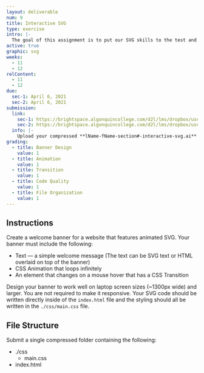 ```yaml
---
layout: deliverable
num: 9
title: Interactive SVG
type: exercise
intro: |-
  The goal of this assignment is to put our SVG skills to the test and create an interactive banner.
active: true
graphic: svg
weeks:
  - 11
  - 12
relContent:
  - 11
  - 12
due:
  sec-1: April 6, 2021
  sec-2: April 6, 2021
submission:
  link:
    sec-1: https://brightspace.algonquincollege.com/d2l/lms/dropbox/user/folder_submit_files.d2l?db=289603&grpid=0&isprv=0&bp=0&ou=332375
    sec-2: https://brightspace.algonquincollege.com/d2l/lms/dropbox/user/folder_submit_files.d2l?db=290052&grpid=0&isprv=0&bp=0&ou=317259
  info: |-
    Upload your compressed **lName-fName-section#-interactive-svg.ai** file on Brightspace.
grading:
  - title: Banner Design
    value: 1
  - title: Animation
    value: 1
  - title: Transition
    value: 1
  - title: Code Quality
    value: 1
  - title: File Organization
    value: 1
---
```


## Instructions

Create a welcome banner for a website that features animated SVG. Your banner must include the following:

- Text — a simple welcome message (The text can be SVG text or HTML overlaid on top of the banner)
- CSS Animation that loops infinitely
- An element that changes on a mouse hover that has a CSS Transition

Design your banner to work well on laptop screen sizes (~1300px wide) and larger. You are not required to make it responsive. Your SVG code should be written directly inside of the `index.html` file and the styling should all be written in the `./css/main.css` file.

## File Structure

Submit a single compressed folder containing the following:

- ./css
  - main.css
- index.html
